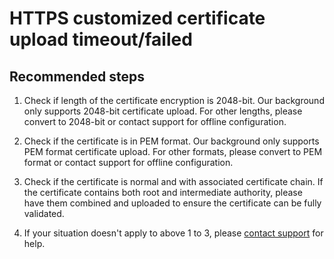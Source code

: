<properties
    pageTitle="HTTPS customized certificate upload timeout/failed"
    description="HTTPS customized certificate upload timeout/failed"
    service="microsoft.cdn"
    resource="profiles"
    authors="huaiyizhu"
    displayOrder="1"
    selfHelpType="resource"
    supportTopicIds=""
    resourceTags=""
    productPesIds=""
    cloudEnvironments="Mooncake"
/>

# HTTPS customized certificate upload timeout/failed

## **Recommended steps**
1. Check if length of the certificate encryption is 2048-bit. Our background only supports 2048-bit certificate upload. For other lengths, please convert to 2048-bit or contact support for offline configuration.

2. Check if the certificate is in PEM format. Our background only supports PEM format certificate upload. For other formats, please convert to PEM format or contact support for offline configuration.

3. Check if the certificate is normal and with associated certificate chain. If the certificate contains both root and intermediate authority, please have them combined and uploaded to ensure the certificate can be fully validated.

4. If your situation doesn't apply to above 1 to 3, please [contact support](https://www.azure.cn/support/contact/) for help.